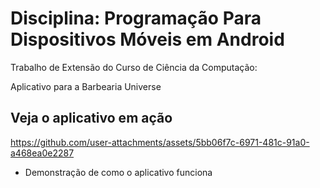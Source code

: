 # Disciplina: Programação Para Dispositivos Móveis em Android

Trabalho de Extensão do Curso de Ciência da Computação:

Aplicativo para a Barbearia Universe

## Veja o aplicativo em ação




https://github.com/user-attachments/assets/5bb06f7c-6971-481c-91a0-a468ea0e2287


* Demonstração de como o aplicativo funciona
